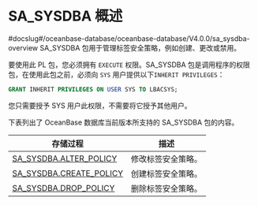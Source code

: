 SA_SYSDBA 概述 
=================================
#docslug#/oceanbase-database/oceanbase-database/V4.0.0/sa_sysdba-overview
SA_SYSDBA 包用于管理标签安全策略，例如创建、更改或禁用。

要使用此 PL 包，您必须拥有 `EXECUTE` 权限。SA_SYSDBA 包是调用程序的权限包，在使用此包之前，必须向 `SYS` 用户提供以下`INHERIT PRIVILEGES`：



```sql
GRANT INHERIT PRIVILEGES ON USER SYS TO LBACSYS;
```



您只需要授予 SYS 用户此权限，不需要将它授予其他用户。

下表列出了 OceanBase 数据库当前版本所支持的 SA_SYSDBA 包的内容。


|                                  存储过程                                  |  **描述**   |
|------------------------------------------------------------------------|-----------|
| [SA_SYSDBA.ALTER_POLICY](../2.sa_sysdba-policy-management-package/2.sa_sysdba-alter_policy.md)  | 修改标签安全策略。 |
| [SA_SYSDBA.CREATE_POLICY](../2.sa_sysdba-policy-management-package/3.sa_sysdba-create_policy.md) | 创建标签安全策略。 |
| [SA_SYSDBA.DROP_POLICY](../2.sa_sysdba-policy-management-package/4.sa_sysdba-drop_policy.md)   | 删除标签安全策略。 |



